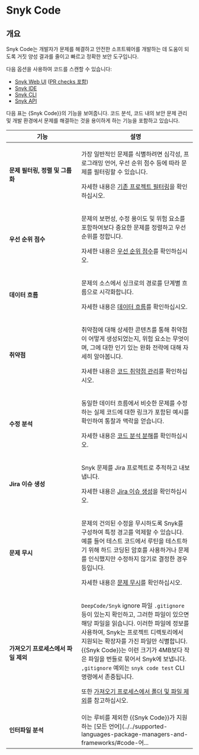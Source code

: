 # Snyk Code

## 개요

Snyk Code는 개발자가 문제를 해결하고 안전한 소프트웨어를 개발하는 데 도움이 되도록 거짓 양성 결과를 줄이고 빠르고 정확한 보안 도구입니다.

다음 옵션을 사용하여 코드를 스캔할 수 있습니다:

* [Snyk Web UI](../../getting-started/snyk-web-ui.md) ([PR checks 포함](../pull-requests/pull-request-checks/))
* [Snyk IDE](../../scm-ide-and-ci-cd-integrations/snyk-ide-plugins-and-extensions/)
* [Snyk CLI](../../snyk-cli/)
* [Snyk API](../../snyk-api/)

다음 표는 {Snyk Code}}의 기능을 보여줍니다. 코드 분석, 코드 내의 보안 문제 관리 및 개발 환경에서 문제를 해결하는 것을 용이하게 하는 기능을 포함하고 있습니다.

<table><thead><tr><th width="179">기능</th><th>설명</th></tr></thead><tbody><tr><td><strong>문제 필터링, 정렬 및 그룹화</strong></td><td><p>가장 일반적인 문제를 식별하려면 심각성, 프로그래밍 언어, 우선 순위 점수 등에 따라 문제를 필터링할 수 있습니다.</p><p>자세한 내용은 <a href="manage-code-vulnerabilities/#filtering-existing-projects">기존 프로젝트 필터링</a>을 확인하십시오.</p></td></tr><tr><td><strong>우선 순위 점수</strong></td><td><p>문제의 보편성, 수정 용이도 및 위험 요소를 포함하여보다 중요한 문제를 정렬하고 우선 순위를 정합니다.</p><p>자세한 내용은 <a href="../../manage-risk/prioritize-issues-for-fixing/priority-score.md">우선 순위 점수</a>를 확인하십시오.</p></td></tr><tr><td><strong>데이터 흐름</strong></td><td><p>문제의 소스에서 싱크로의 경로를 단계별 흐름으로 시각화합니다.</p><p>자세한 내용은 <a href="manage-code-vulnerabilities/breakdown-of-code-analysis.md">데이터 흐름</a>를 확인하십시오.</p></td></tr><tr><td><strong>취약점</strong></td><td><p>취약점에 대해 상세한 콘텐츠를 통해 취약점이 어떻게 생성되었는지, 위험 요소는 무엇이며, 그에 대한 인기 있는 완화 전략에 대해 자세히 알아봅니다.</p><p>자세한 내용은 <a href="manage-code-vulnerabilities/">코드 취약점 관리</a>를 확인하십시오.</p></td></tr><tr><td><strong>수정 분석</strong></td><td><p>동일한 데이터 흐름에서 비슷한 문제를 수정하는 실제 코드에 대한 링크가 포함된 예시를 확인하여 통찰과 맥락을 얻습니다.</p><p>자세한 내용은 <a href="manage-code-vulnerabilities/breakdown-of-code-analysis.md">코드 분석 분해</a>를 확인하십시오.</p></td></tr><tr><td><strong>Jira 이슈 생성</strong></td><td><p>Snyk 문제를 Jira 프로젝트로 추적하고 내보냅니다.</p><p>자세한 내용은 <a href="../../integrate-with-snyk/jira-and-slack-integrations/jira-integration.md#create-a-jira-issue">Jira 이슈 생성</a>을 확인하십시오.</p></td></tr><tr><td><strong>문제 무시</strong></td><td><p>문제의 건의된 수정을 무시하도록 Snyk를 구성하여 특정 경고를 억제할 수 있습니다. 예를 들어 테스트 코드에서 루틴을 테스트하기 위해 하드 코딩된 암호를 사용하거나 문제를 인식했지만 수정하지 않기로 결정한 경우 등입니다.</p><p>자세한 내용은 <a href="../../manage-risk/prioritize-issues-for-fixing/ignore-issues/">문제 무시</a>를 확인하십시오.</p></td></tr><tr><td><strong>가져오기 프로세스에서 파일 제외</strong></td><td><p><code>DeepCode/Snyk</code> ignore 파일 <code>.gitignore</code> 등이 있는지 확인하고, 그러한 파일이 있으면 해당 파일을 읽습니다. 이러한 파일에 정보를 사용하여, Snyk는 프로젝트 디렉토리에서 지원되는 확장자를 가진 파일만 식별합니다. {{Snyk Code}}는 이런 크기가 4MB보다 작은 파일을 번들로 묶어서 Snyk에 보냅니다. <code>,gitignore</code> 예외는 <code>snyk code test</code> CLI 명령에서 존중됩니다.</p><p>또한 <a href="../import-project-repository/exclude-directories-and-files-from-project-import.md">가져오기 프로세스에서 폴더 및 파일 제외</a>를 참고하십시오.</p></td></tr><tr><td><strong>인터파일 분석</strong></td><td>이는 루비를 제외한 {{Snyk Code}}가 지원하는 [모든 언어](../../supported-languages-package-managers-and-frameworks/#code-어...